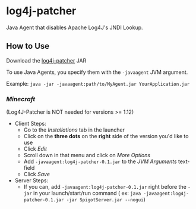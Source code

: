 # log4j-patcher

Java Agent that disables Apache Log4J's JNDI Lookup.

## How to Use

Download the [log4j-patcher]() JAR

To use Java Agents, you specify them with the `-javaagent` JVM argument.

Example: `java -jar -javaagent:path/to/MyAgent.jar YourApplication.jar`

### ***Minecraft***

(Log4J-Patcher is NOT needed for versions >= 1.12)

- Client Steps:
    - Go to the *Installations* tab in the launcher
    - Click on the **three dots** on the **right** side of the version you'd like to use
    - Click *Edit*
    - Scroll down in that menu and click on *More Options*
    - Add `-javaagent:log4j-patcher-0.1.jar` to the *JVM Arguments* text-field
    - Click *Save*
- Server Steps:
    - If you can, add `-javaagent:log4j-patcher-0.1.jar` right before the `-jar` in your launch/start/run command (
      ex: `java -javaagent:log4j-patcher-0.1.jar -jar SpigotServer.jar --nogui`)